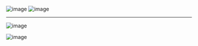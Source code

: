 ![image](https://user-images.githubusercontent.com/75977813/236363338-2db0df82-ad4d-4540-bbee-1fff4cd8bb8d.png)
![image](https://user-images.githubusercontent.com/75977813/236363364-f4041811-fa03-427c-aec8-ef4f1b791d8e.png)

-----

![image](https://user-images.githubusercontent.com/75977813/236363420-b9233cc7-518c-445d-a469-9d75520e5a9b.png)

![image](https://user-images.githubusercontent.com/75977813/236363477-46f8ff11-3988-4d2b-9248-b9ff132f9191.png)
